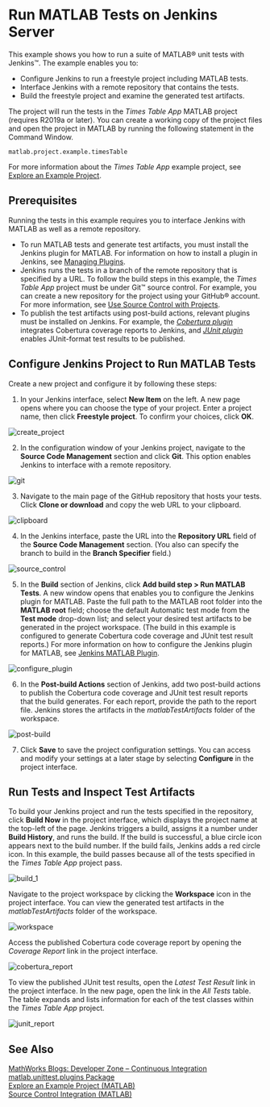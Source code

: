 # Run MATLAB Tests on Jenkins Server

This example shows you how to run a suite of MATLAB&reg; unit tests with Jenkins&trade;. The example enables you to:

* Configure Jenkins to run a freestyle project including MATLAB tests.
* Interface Jenkins with a remote repository that contains the tests.
* Build the freestyle project and examine the generated test artifacts.

The project will run the tests in the *Times Table App* MATLAB project (requires R2019a or later). You can create a working copy of the project files and open the project in MATLAB by running the following statement in the Command Window. 

```
matlab.project.example.timesTable
```

For more information about the *Times Table App* example project, see [Explore an Example Project](https://www.mathworks.com/help/matlab/matlab_prog/explore-an-example-project.html).

## Prerequisites
Running the tests in this example requires you to interface Jenkins with MATLAB as well as a remote repository.

* To run MATLAB tests and generate test artifacts, you must install the Jenkins plugin for MATLAB. For information on how to install a plugin in Jenkins, see [Managing Plugins](https://jenkins.io/doc/book/managing/plugins/).
* Jenkins runs the tests in a branch of the remote repository that is specified by a URL. To follow the build steps in this example, the *Times Table App* project must be under Git&trade; source control. For example, you can create a new repository for the project using your GitHub&reg; account. For more information, see [Use Source Control with Projects](https://www.mathworks.com/help/matlab/matlab_prog/use-source-control-with-projects.html).
* To publish the test artifacts using post-build actions, relevant plugins must be installed on Jenkins. For example, the *[Cobertura plugin](https://plugins.jenkins.io/cobertura)* integrates Cobertura coverage reports to Jenkins, and *[JUnit plugin](https://plugins.jenkins.io/junit)* enables JUnit-format test results to be published. 

## Configure Jenkins Project to Run MATLAB Tests
Create a new project and configure it by following these steps:
1. In your Jenkins interface, select **New Item** on the left. A new page opens where you can choose the type of your project. Enter a project name, then click **Freestyle project**. To confirm your choices, click **OK**.

![create_project](https://user-images.githubusercontent.com/48831250/71735513-a7f47800-2e1c-11ea-878b-db53c059c4c7.png)

2. In the configuration window of your Jenkins project, navigate to the **Source Code Management** section and click **Git**. This option enables Jenkins to interface with a remote repository.

![git](https://user-images.githubusercontent.com/48831250/71736215-809eaa80-2e1e-11ea-9ff5-6eea39622d3e.png)

3. Navigate to the main page of the GitHub repository that hosts your tests. Click **Clone or download** and copy the web URL to your clipboard.

![clipboard](https://user-images.githubusercontent.com/48831250/71736069-1980f600-2e1e-11ea-9672-1af6c958d77d.png)

4. In the Jenkins interface, paste the URL into the **Repository URL** field of the **Source Code Management** section. (You also can specify the branch to build in the **Branch Specifier** field.)

![source_control](https://user-images.githubusercontent.com/48831250/71735877-965fa000-2e1d-11ea-95c4-8b9259308e75.png)

5. In the **Build** section of Jenkins, click **Add build step > Run MATLAB Tests**. A new window opens that enables you to configure the Jenkins plugin for MATLAB. Paste the full path to the MATLAB root folder into the **MATLAB root** field; choose the default Automatic test mode from the **Test mode** drop-down list; and select your desired test artifacts to be generated in the project workspace. (The build in this example is configured to generate Cobertura code coverage and JUnit test result reports.) For more information on how to configure the Jenkins plugin for MATLAB, see [Jenkins MATLAB Plugin](https://github.com/jenkinsci/matlab-plugin).

![configure_plugin](https://user-images.githubusercontent.com/48831250/71737486-c741d400-2e21-11ea-9e1c-f7acb4fb822f.png)

6. In the **Post-build Actions** section of Jenkins, add two post-build actions to publish the Cobertura code coverage and JUnit test result reports that the build generates. For each report, provide the path to the report file. Jenkins stores the artifacts in the *matlabTestArtifacts* folder of the workspace. 

![post-build](https://user-images.githubusercontent.com/48831250/71736813-0c650680-2e20-11ea-8fa5-dee1bb6ddda0.png)

7. Click **Save** to save the project configuration settings. You can access and modify your settings at a later stage by selecting **Configure** in the project interface.

## Run Tests and Inspect Test Artifacts
To build your Jenkins project and run the tests specified in the repository, click **Build Now** in the project interface, which displays the project name at the top-left of the page. Jenkins triggers a build, assigns it a number under **Build History**, and runs the build. If the build is successful, a blue circle icon appears next to the build number. If the build fails, Jenkins adds a red circle icon. In this example, the build passes because all of the tests specified in the *Times Table App* project pass.

![build_1](https://user-images.githubusercontent.com/48831250/71737052-9b721e80-2e20-11ea-9e1d-ed82e3f57484.png)

Navigate to the project workspace by clicking the **Workspace** icon in the project interface. You can view the generated test artifacts in the *matlabTestArtifacts* folder of the workspace.

![workspace](https://user-images.githubusercontent.com/48831250/71737151-e68c3180-2e20-11ea-80d5-368deb6d3e1e.png)

Access the published Cobertura code coverage report by opening the *Coverage Report* link in the project interface.

![cobertura_report](https://user-images.githubusercontent.com/48831250/71737280-3c60d980-2e21-11ea-8891-aff1b794243d.png)

To view the published JUnit test results, open the *Latest Test Result* link in the project interface. In the new page, open the link in the *All Tests* table. The table expands and lists information for each of the test classes within the *Times Table App* project.  

![junit_report](https://user-images.githubusercontent.com/48831250/71737382-7e8a1b00-2e21-11ea-8133-fe5b2f198bd9.png)





## See Also
[MathWorks Blogs: Developer Zone – Continuous Integration](https://blogs.mathworks.com/developer/category/continuous-integration/)<br/>
[matlab.unittest.plugins Package](https://www.mathworks.com/help/matlab/ref/matlab.unittest.plugins-package.html)<br/>
[Explore an Example Project (MATLAB)](https://www.mathworks.com/help/matlab/matlab_prog/explore-an-example-project.html)<br/>
[Source Control Integration (MATLAB)](https://www.mathworks.com/help/matlab/source-control.html)
